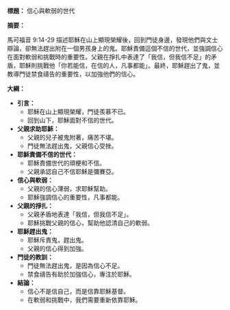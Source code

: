 **標題：** 信心與軟弱的世代

**摘要：**

馬可福音 9:14-29 描述耶穌在山上顯現榮耀後，回到門徒身邊，發現他們與文士辯論，卻無法趕出附在一個男孩身上的鬼。耶穌責備這個不信的世代，並強調信心在面對軟弱和挑戰時的重要性。父親在掙扎中表達了「我信，但我信不足」的矛盾，耶穌則挑戰他「你若能信，在信的人，凡事都能」。最終，耶穌趕出了鬼，並教導門徒禁食禱告的重要性，以加強他們的信心。

**大綱：**

* **引言：**
    * 耶穌在山上顯現榮耀，門徒羨慕不已。
    * 回到山下，耶穌面對不信的世代。
* **父親求助耶穌：**
    * 父親的兒子被鬼附著，痛苦不堪。
    * 門徒無法趕出鬼，父親信心受挫。
* **耶穌責備不信的世代：**
    * 耶穌責備世代的頑梗和不信。
    * 父親承認自己不信耶穌是彌賽亞。
* **信心與軟弱：**
    * 父親的信心薄弱，求耶穌幫助。
    * 耶穌強調信心的重要性，凡事都能。
* **父親的掙扎：**
    * 父親矛盾地表達「我信，但我信不足」。
    * 耶穌挑戰父親的信心，幫助他認清自己的軟弱。
* **耶穌趕出鬼：**
    * 耶穌斥責鬼，趕出鬼。
    * 父親的信心得到加強。
* **門徒的教訓：**
    * 門徒無法趕出鬼，是因為信心不足。
    * 禁食禱告有助於加強信心，專注於耶穌。
* **結論：**
    * 信心不是信自己，而是信靠耶穌基督。
    * 在軟弱和挑戰中，我們需要重新依靠耶穌。